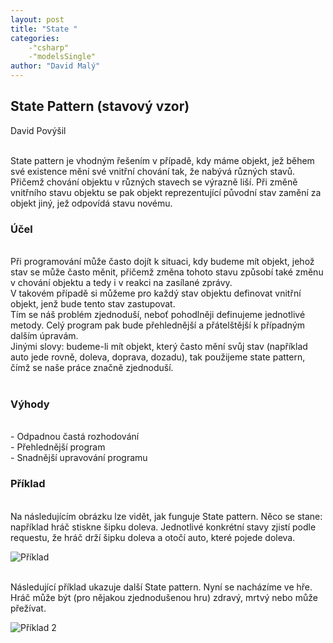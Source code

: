 ```yaml
---
layout: post
title: "State "
categories:
    -"csharp"
    -"modelsSingle"
author: "David Malý"
--- 
```



## State Pattern (stavový vzor)


David Povýšil



<br>    State pattern je vhodným řešením v případě, kdy máme objekt, jež během své existence mění své vnitřní chování tak, že nabývá různých stavů.<br>    Přičemž chování objektu v různých stavech se výrazně liší. Při změně vnitřního stavu objektu se pak objekt reprezentující původní stav zamění za objekt jiný, jež odpovídá stavu novému.<br>


###  Účel 


<br>    Při programování může často dojít k situaci, kdy budeme mít objekt, jehož stav se může často měnit, přičemž změna tohoto stavu způsobí také změnu v chování objektu a tedy i v reakci na zasílané zprávy.<br>    V takovém případě si můžeme pro každý stav objektu definovat vnitřní objekt, jenž bude tento stav zastupovat.<br>    Tím se náš problém zjednoduší, neboť pohodlněji definujeme jednotlivé metody. Celý program pak bude přehlednější a přátelštější k případným dalším úpravám.<br>    Jinými slovy: budeme-li mít objekt, který často mění svůj stav (například auto jede rovně, doleva, doprava, dozadu), tak použijeme state pattern, čímž se naše práce značně zjednoduší.<br><br>


### Výhody


<br>    - Odpadnou častá rozhodování 
<br>    - Přehlednější program 
<br>    - Snadnější upravování programu<br>


### Příklad


<br>    Na následujícím obrázku lze vidět, jak funguje State pattern. Něco se stane: například hráč stiskne šipku doleva. Jednotlivé konkrétní stavy zjistí podle requestu, že hráč drží šipku doleva a otočí auto, které pojede doleva.<br>

![Příklad](https://upload.wikimedia.org/wikipedia/commons/thumb/e/e8/State_Design_Pattern_UML_Class_Diagram.svg/470px-State_Design_Pattern_UML_Class_Diagram.svg.png)

<br>    Následující příklad ukazuje další State pattern. Nyní se nacházíme ve hře. Hráč může být (pro nějakou zjednodušenou hru) zdravý, mrtvý nebo může přežívat.<br>

![Příklad 2](http://st1.vchensubeswogfpjoq.netdna-cdn.com/wp-content/uploads/2015/01/State-Design-Pattern-Java.png)